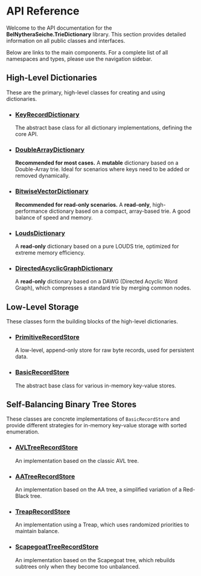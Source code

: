 # API Reference

Welcome to the API documentation for the **BelNytheraSeiche.TrieDictionary** library. This section provides detailed information on all public classes and interfaces.

Below are links to the main components. For a complete list of all namespaces and types, please use the navigation sidebar.

## High-Level Dictionaries

These are the primary, high-level classes for creating and using dictionaries.

- ### [KeyRecordDictionary](BelNytheraSeiche.TrieDictionary.KeyRecordDictionary.html)
  The abstract base class for all dictionary implementations, defining the core API.

- ### [DoubleArrayDictionary](BelNytheraSeiche.TrieDictionary.DoubleArrayDictionary.html)
  **Recommended for most cases.** A **mutable** dictionary based on a Double-Array trie. Ideal for scenarios where keys need to be added or removed dynamically.

- ### [BitwiseVectorDictionary](BelNytheraSeiche.TrieDictionary.BitwiseVectorDictionary.html)
  **Recommended for read-only scenarios.** A **read-only**, high-performance dictionary based on a compact, array-based trie. A good balance of speed and memory.

- ### [LoudsDictionary](BelNytheraSeiche.TrieDictionary.LoudsDictionary.html)
  A **read-only** dictionary based on a pure LOUDS trie, optimized for extreme memory efficiency.

- ### [DirectedAcyclicGraphDictionary](BelNytheraSeiche.TrieDictionary.DirectedAcyclicGraphDictionary.html)
  A **read-only** dictionary based on a DAWG (Directed Acyclic Word Graph), which compresses a standard trie by merging common nodes.

## Low-Level Storage

These classes form the building blocks of the high-level dictionaries.

- ### [PrimitiveRecordStore](BelNytheraSeiche.TrieDictionary.PrimitiveRecordStore.html)
  A low-level, append-only store for raw byte records, used for persistent data.

- ### [BasicRecordStore](BelNytheraSeiche.TrieDictionary.BasicRecordStore.html)
  The abstract base class for various in-memory key-value stores.

## Self-Balancing Binary Tree Stores

These classes are concrete implementations of `BasicRecordStore` and provide different strategies for in-memory key-value storage with sorted enumeration.

- ### [AVLTreeRecordStore](BelNytheraSeiche.TrieDictionary.AVLTreeRecordStore.html)
  An implementation based on the classic AVL tree.

- ### [AATreeRecordStore](BelNytheraSeiche.TrieDictionary.AATreeRecordStore.html)
  An implementation based on the AA tree, a simplified variation of a Red-Black tree.

- ### [TreapRecordStore](BelNytheraSeiche.TrieDictionary.TreapRecordStore.html)
  An implementation using a Treap, which uses randomized priorities to maintain balance.

- ### [ScapegoatTreeRecordStore](BelNytheraSeiche.TrieDictionary.ScapegoatTreeRecordStore.html)
  An implementation based on the Scapegoat tree, which rebuilds subtrees only when they become too unbalanced.
